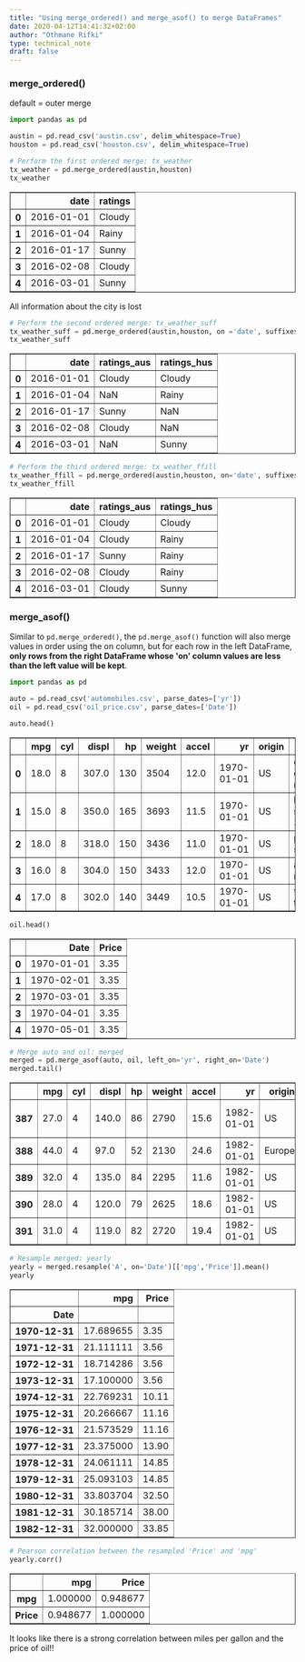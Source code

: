 ```yaml
---
title: "Using merge_ordered() and merge_asof() to merge DataFrames"
date: 2020-04-12T14:41:32+02:00
author: "Othmane Rifki"
type: technical_note
draft: false
---
```

### merge_ordered()
default = outer merge


```python
import pandas as pd

austin = pd.read_csv('austin.csv', delim_whitespace=True)
houston = pd.read_csv('houston.csv', delim_whitespace=True)
```


```python
# Perform the first ordered merge: tx_weather
tx_weather = pd.merge_ordered(austin,houston)
tx_weather
```




<div>
<style scoped>
    .dataframe tbody tr th:only-of-type {
        vertical-align: middle;
    }

    .dataframe tbody tr th {
        vertical-align: top;
    }

    .dataframe thead th {
        text-align: right;
    }
</style>
<table border="1" class="dataframe">
  <thead>
    <tr style="text-align: right;">
      <th></th>
      <th>date</th>
      <th>ratings</th>
    </tr>
  </thead>
  <tbody>
    <tr>
      <th>0</th>
      <td>2016-01-01</td>
      <td>Cloudy</td>
    </tr>
    <tr>
      <th>1</th>
      <td>2016-01-04</td>
      <td>Rainy</td>
    </tr>
    <tr>
      <th>2</th>
      <td>2016-01-17</td>
      <td>Sunny</td>
    </tr>
    <tr>
      <th>3</th>
      <td>2016-02-08</td>
      <td>Cloudy</td>
    </tr>
    <tr>
      <th>4</th>
      <td>2016-03-01</td>
      <td>Sunny</td>
    </tr>
  </tbody>
</table>
</div>



All information about the city is lost


```python
# Perform the second ordered merge: tx_weather_suff
tx_weather_suff = pd.merge_ordered(austin,houston, on ='date', suffixes=['_aus', '_hus'])
tx_weather_suff
```




<div>
<style scoped>
    .dataframe tbody tr th:only-of-type {
        vertical-align: middle;
    }

    .dataframe tbody tr th {
        vertical-align: top;
    }

    .dataframe thead th {
        text-align: right;
    }
</style>
<table border="1" class="dataframe">
  <thead>
    <tr style="text-align: right;">
      <th></th>
      <th>date</th>
      <th>ratings_aus</th>
      <th>ratings_hus</th>
    </tr>
  </thead>
  <tbody>
    <tr>
      <th>0</th>
      <td>2016-01-01</td>
      <td>Cloudy</td>
      <td>Cloudy</td>
    </tr>
    <tr>
      <th>1</th>
      <td>2016-01-04</td>
      <td>NaN</td>
      <td>Rainy</td>
    </tr>
    <tr>
      <th>2</th>
      <td>2016-01-17</td>
      <td>Sunny</td>
      <td>NaN</td>
    </tr>
    <tr>
      <th>3</th>
      <td>2016-02-08</td>
      <td>Cloudy</td>
      <td>NaN</td>
    </tr>
    <tr>
      <th>4</th>
      <td>2016-03-01</td>
      <td>NaN</td>
      <td>Sunny</td>
    </tr>
  </tbody>
</table>
</div>




```python
# Perform the third ordered merge: tx_weather_ffill
tx_weather_ffill = pd.merge_ordered(austin,houston, on='date', suffixes=['_aus', '_hus'], fill_method='ffill')
tx_weather_ffill
```




<div>
<style scoped>
    .dataframe tbody tr th:only-of-type {
        vertical-align: middle;
    }

    .dataframe tbody tr th {
        vertical-align: top;
    }

    .dataframe thead th {
        text-align: right;
    }
</style>
<table border="1" class="dataframe">
  <thead>
    <tr style="text-align: right;">
      <th></th>
      <th>date</th>
      <th>ratings_aus</th>
      <th>ratings_hus</th>
    </tr>
  </thead>
  <tbody>
    <tr>
      <th>0</th>
      <td>2016-01-01</td>
      <td>Cloudy</td>
      <td>Cloudy</td>
    </tr>
    <tr>
      <th>1</th>
      <td>2016-01-04</td>
      <td>Cloudy</td>
      <td>Rainy</td>
    </tr>
    <tr>
      <th>2</th>
      <td>2016-01-17</td>
      <td>Sunny</td>
      <td>Rainy</td>
    </tr>
    <tr>
      <th>3</th>
      <td>2016-02-08</td>
      <td>Cloudy</td>
      <td>Rainy</td>
    </tr>
    <tr>
      <th>4</th>
      <td>2016-03-01</td>
      <td>Cloudy</td>
      <td>Sunny</td>
    </tr>
  </tbody>
</table>
</div>



###  merge_asof()
Similar to `pd.merge_ordered()`, the `pd.merge_asof()` function will also merge values in order using the on column, but for each row in the left DataFrame, **only rows from the right DataFrame whose 'on' column values are less than the left value will be kept**.


```python
import pandas as pd

auto = pd.read_csv('automobiles.csv', parse_dates=['yr'])
oil = pd.read_csv('oil_price.csv', parse_dates=['Date'])
```


```python
auto.head()
```




<div>
<style scoped>
    .dataframe tbody tr th:only-of-type {
        vertical-align: middle;
    }

    .dataframe tbody tr th {
        vertical-align: top;
    }

    .dataframe thead th {
        text-align: right;
    }
</style>
<table border="1" class="dataframe">
  <thead>
    <tr style="text-align: right;">
      <th></th>
      <th>mpg</th>
      <th>cyl</th>
      <th>displ</th>
      <th>hp</th>
      <th>weight</th>
      <th>accel</th>
      <th>yr</th>
      <th>origin</th>
      <th>name</th>
    </tr>
  </thead>
  <tbody>
    <tr>
      <th>0</th>
      <td>18.0</td>
      <td>8</td>
      <td>307.0</td>
      <td>130</td>
      <td>3504</td>
      <td>12.0</td>
      <td>1970-01-01</td>
      <td>US</td>
      <td>chevrolet chevelle malibu</td>
    </tr>
    <tr>
      <th>1</th>
      <td>15.0</td>
      <td>8</td>
      <td>350.0</td>
      <td>165</td>
      <td>3693</td>
      <td>11.5</td>
      <td>1970-01-01</td>
      <td>US</td>
      <td>buick skylark 320</td>
    </tr>
    <tr>
      <th>2</th>
      <td>18.0</td>
      <td>8</td>
      <td>318.0</td>
      <td>150</td>
      <td>3436</td>
      <td>11.0</td>
      <td>1970-01-01</td>
      <td>US</td>
      <td>plymouth satellite</td>
    </tr>
    <tr>
      <th>3</th>
      <td>16.0</td>
      <td>8</td>
      <td>304.0</td>
      <td>150</td>
      <td>3433</td>
      <td>12.0</td>
      <td>1970-01-01</td>
      <td>US</td>
      <td>amc rebel sst</td>
    </tr>
    <tr>
      <th>4</th>
      <td>17.0</td>
      <td>8</td>
      <td>302.0</td>
      <td>140</td>
      <td>3449</td>
      <td>10.5</td>
      <td>1970-01-01</td>
      <td>US</td>
      <td>ford torino</td>
    </tr>
  </tbody>
</table>
</div>




```python
oil.head()
```




<div>
<style scoped>
    .dataframe tbody tr th:only-of-type {
        vertical-align: middle;
    }

    .dataframe tbody tr th {
        vertical-align: top;
    }

    .dataframe thead th {
        text-align: right;
    }
</style>
<table border="1" class="dataframe">
  <thead>
    <tr style="text-align: right;">
      <th></th>
      <th>Date</th>
      <th>Price</th>
    </tr>
  </thead>
  <tbody>
    <tr>
      <th>0</th>
      <td>1970-01-01</td>
      <td>3.35</td>
    </tr>
    <tr>
      <th>1</th>
      <td>1970-02-01</td>
      <td>3.35</td>
    </tr>
    <tr>
      <th>2</th>
      <td>1970-03-01</td>
      <td>3.35</td>
    </tr>
    <tr>
      <th>3</th>
      <td>1970-04-01</td>
      <td>3.35</td>
    </tr>
    <tr>
      <th>4</th>
      <td>1970-05-01</td>
      <td>3.35</td>
    </tr>
  </tbody>
</table>
</div>




```python
# Merge auto and oil: merged
merged = pd.merge_asof(auto, oil, left_on='yr', right_on='Date')
merged.tail()
```




<div>
<style scoped>
    .dataframe tbody tr th:only-of-type {
        vertical-align: middle;
    }

    .dataframe tbody tr th {
        vertical-align: top;
    }

    .dataframe thead th {
        text-align: right;
    }
</style>
<table border="1" class="dataframe">
  <thead>
    <tr style="text-align: right;">
      <th></th>
      <th>mpg</th>
      <th>cyl</th>
      <th>displ</th>
      <th>hp</th>
      <th>weight</th>
      <th>accel</th>
      <th>yr</th>
      <th>origin</th>
      <th>name</th>
      <th>Date</th>
      <th>Price</th>
    </tr>
  </thead>
  <tbody>
    <tr>
      <th>387</th>
      <td>27.0</td>
      <td>4</td>
      <td>140.0</td>
      <td>86</td>
      <td>2790</td>
      <td>15.6</td>
      <td>1982-01-01</td>
      <td>US</td>
      <td>ford mustang gl</td>
      <td>1982-01-01</td>
      <td>33.85</td>
    </tr>
    <tr>
      <th>388</th>
      <td>44.0</td>
      <td>4</td>
      <td>97.0</td>
      <td>52</td>
      <td>2130</td>
      <td>24.6</td>
      <td>1982-01-01</td>
      <td>Europe</td>
      <td>vw pickup</td>
      <td>1982-01-01</td>
      <td>33.85</td>
    </tr>
    <tr>
      <th>389</th>
      <td>32.0</td>
      <td>4</td>
      <td>135.0</td>
      <td>84</td>
      <td>2295</td>
      <td>11.6</td>
      <td>1982-01-01</td>
      <td>US</td>
      <td>dodge rampage</td>
      <td>1982-01-01</td>
      <td>33.85</td>
    </tr>
    <tr>
      <th>390</th>
      <td>28.0</td>
      <td>4</td>
      <td>120.0</td>
      <td>79</td>
      <td>2625</td>
      <td>18.6</td>
      <td>1982-01-01</td>
      <td>US</td>
      <td>ford ranger</td>
      <td>1982-01-01</td>
      <td>33.85</td>
    </tr>
    <tr>
      <th>391</th>
      <td>31.0</td>
      <td>4</td>
      <td>119.0</td>
      <td>82</td>
      <td>2720</td>
      <td>19.4</td>
      <td>1982-01-01</td>
      <td>US</td>
      <td>chevy s-10</td>
      <td>1982-01-01</td>
      <td>33.85</td>
    </tr>
  </tbody>
</table>
</div>




```python
# Resample merged: yearly
yearly = merged.resample('A', on='Date')[['mpg','Price']].mean()
yearly
```




<div>
<style scoped>
    .dataframe tbody tr th:only-of-type {
        vertical-align: middle;
    }

    .dataframe tbody tr th {
        vertical-align: top;
    }

    .dataframe thead th {
        text-align: right;
    }
</style>
<table border="1" class="dataframe">
  <thead>
    <tr style="text-align: right;">
      <th></th>
      <th>mpg</th>
      <th>Price</th>
    </tr>
    <tr>
      <th>Date</th>
      <th></th>
      <th></th>
    </tr>
  </thead>
  <tbody>
    <tr>
      <th>1970-12-31</th>
      <td>17.689655</td>
      <td>3.35</td>
    </tr>
    <tr>
      <th>1971-12-31</th>
      <td>21.111111</td>
      <td>3.56</td>
    </tr>
    <tr>
      <th>1972-12-31</th>
      <td>18.714286</td>
      <td>3.56</td>
    </tr>
    <tr>
      <th>1973-12-31</th>
      <td>17.100000</td>
      <td>3.56</td>
    </tr>
    <tr>
      <th>1974-12-31</th>
      <td>22.769231</td>
      <td>10.11</td>
    </tr>
    <tr>
      <th>1975-12-31</th>
      <td>20.266667</td>
      <td>11.16</td>
    </tr>
    <tr>
      <th>1976-12-31</th>
      <td>21.573529</td>
      <td>11.16</td>
    </tr>
    <tr>
      <th>1977-12-31</th>
      <td>23.375000</td>
      <td>13.90</td>
    </tr>
    <tr>
      <th>1978-12-31</th>
      <td>24.061111</td>
      <td>14.85</td>
    </tr>
    <tr>
      <th>1979-12-31</th>
      <td>25.093103</td>
      <td>14.85</td>
    </tr>
    <tr>
      <th>1980-12-31</th>
      <td>33.803704</td>
      <td>32.50</td>
    </tr>
    <tr>
      <th>1981-12-31</th>
      <td>30.185714</td>
      <td>38.00</td>
    </tr>
    <tr>
      <th>1982-12-31</th>
      <td>32.000000</td>
      <td>33.85</td>
    </tr>
  </tbody>
</table>
</div>




```python
# Pearson correlation between the resampled 'Price' and 'mpg'
yearly.corr()
```




<div>
<style scoped>
    .dataframe tbody tr th:only-of-type {
        vertical-align: middle;
    }

    .dataframe tbody tr th {
        vertical-align: top;
    }

    .dataframe thead th {
        text-align: right;
    }
</style>
<table border="1" class="dataframe">
  <thead>
    <tr style="text-align: right;">
      <th></th>
      <th>mpg</th>
      <th>Price</th>
    </tr>
  </thead>
  <tbody>
    <tr>
      <th>mpg</th>
      <td>1.000000</td>
      <td>0.948677</td>
    </tr>
    <tr>
      <th>Price</th>
      <td>0.948677</td>
      <td>1.000000</td>
    </tr>
  </tbody>
</table>
</div>



It looks like there is a strong correlation between miles per gallon and the price of oil!!
